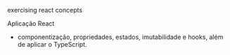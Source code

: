 exercising react concepts

Aplicação React  

 - componentização, propriedades, estados, imutabilidade e hooks, além de aplicar o TypeScript.
